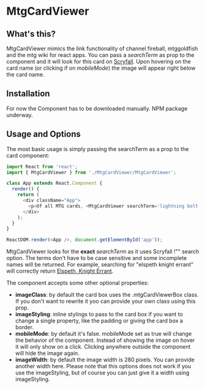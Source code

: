 # MtgCardViewer
## What's this?
MtgCardViewer mimics the link functionality of channel fireball, mtggoldfish and the mtg wiki for react apps. You can pass a *searchTerm* as prop to the component and it will look for this card on [Scryfall](https://scryfall.com). Upon hovering on the card name (or clicking if on *mobileMode*) the image will appear right below the card name. 

## Installation
For now the Component has to be downloaded manually. NPM package underway.

## Usage and Options

The most basic usage is simply passing the searchTerm as a prop to the card component:

```javascript
import React from 'react';
import { MtgCardViewer } from './MtgCardViewer/MtgCardViewer';

class App extends React.Component {
  render() {
    return (
      <div className="App">
        <p>Of all MTG cards, <MtgCardViewer searchTerm='lightning bolt'/> is my favorite!</p>
      </div>
    );
  }
}

ReactDOM.render(<App />, document.getElementById('app'));
```

MtgCardViewer looks for the **exact** *searchTerm* as it uses Scryfall !"" search option. The terms don't have to be case sensitive and some incomplete names will be returned. For example, searching for "elspeth knight errant" will correctly return [Elspeth, Knight Errant](https://scryfall.com/card/md1/13/elspeth-knight-errant).

The component accepts some other optional properties:

- **imageClass**: by default the card box uses the .mtgCardViewerBox class. If you don't want to rewrite it yoo can provide your own class using this prop.
- **imageStyling**: inline stylings to pass to the card box if you want to change a single property, like the padding or giving the card box a border.
- **mobileMode**: by default it's false. mobileMode set as true will change the behavior of the component. Instead of showing the image on hover it will only show on a click. Clicking anywhere outside the component will hide the image again.
- **imageWidth**: by default the image width is 280 pixels. You can provide another width here. Please note that this options does not work if you use the imageStyling, but of course you can just give it a width using imageStyling.